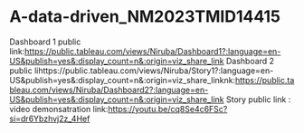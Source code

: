 # A-data-driven_NM2023TMID14415
Dashboard 1 public link:https://public.tableau.com/views/Niruba/Dashboard1?:language=en-US&publish=yes&:display_count=n&:origin=viz_share_link
Dashboard 2 public lihttps://public.tableau.com/views/Niruba/Story1?:language=en-US&publish=yes&:display_count=n&:origin=viz_share_linknk:https://public.tableau.com/views/Niruba/Dashboard2?:language=en-US&publish=yes&:display_count=n&:origin=viz_share_link
Story public link :
video demonsatration link:https://youtu.be/cq8Se4c6FSc?si=dr6Ybzhvj2z_4Hef
